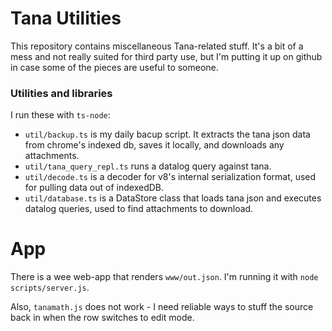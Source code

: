 
# Tana Utilities

This repository contains miscellaneous Tana-related stuff.  It's a bit of a mess and not really suited for third party use, but I'm putting it up on github in case some of the pieces are useful to someone.

### Utilities and libraries 

I run these with `ts-node`:

- `util/backup.ts` is my daily bacup script. It extracts the tana json data from chrome's indexed db, saves it locally, and downloads any attachments.
- `util/tana_query_repl.ts` runs a datalog query against tana.
- `util/decode.ts` is a decoder for v8's internal serialization format, used for pulling data out of indexedDB.
- `util/database.ts` is a DataStore class that loads tana json and executes datalog queries, used to find attachments to download.

# App

There is a wee web-app that renders `www/out.json`. I'm running it with `node scripts/server.js`.


Also, `tanamath.js` does not work - I need reliable ways to stuff the source back in when the row switches to edit mode.

